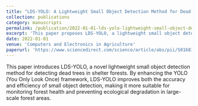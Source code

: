 ```yaml
---
title: "LDS-YOLO: A Lightweight Small Object Detection Method for Dead Trees from Shelter Forest"
collection: publications
category: manuscripts
permalink: /publication/2022-01-01-lds-yolo-lightweight-small-object-detection
excerpt: 'This paper proposes LDS-YOLO, a lightweight small object detection method designed for detecting dead trees in shelter forests.'
date: 2022-01-01
venue: 'Computers and Electronics in Agriculture'
paperurl: 'https://www.sciencedirect.com/science/article/abs/pii/S0168169922003520'
---
```


This paper introduces LDS-YOLO, a novel lightweight small object detection method for detecting dead trees in shelter forests. By enhancing the YOLO (You Only Look Once) framework, LDS-YOLO improves both the accuracy and efficiency of small object detection, making it more suitable for monitoring forest health and preventing ecological degradation in large-scale forest areas.
